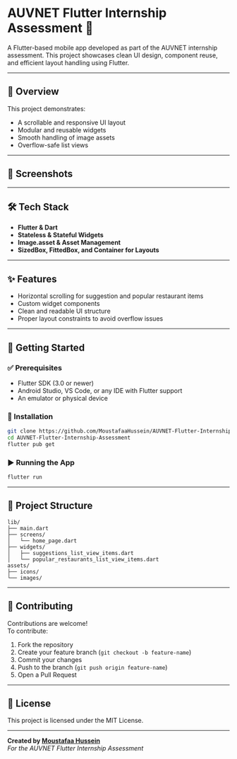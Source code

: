 # AUVNET Flutter Internship Assessment 🚀

A Flutter-based mobile app developed as part of the AUVNET internship assessment. This project showcases clean UI design, component reuse, and efficient layout handling using Flutter.

---

## 📱 Overview

This project demonstrates:
- A scrollable and responsive UI layout
- Modular and reusable widgets
- Smooth handling of image assets
- Overflow-safe list views

---

## 📸 Screenshots

<!-- Add screenshots in this section -->
<!-- Example: ![Home Screen](assets/screenshots/home.png) -->

---

## 🛠️ Tech Stack

- **Flutter & Dart**
- **Stateless & Stateful Widgets**
- **Image.asset & Asset Management**
- **SizedBox, FittedBox, and Container for Layouts**

---

## ✨ Features

- Horizontal scrolling for suggestion and popular restaurant items
- Custom widget components
- Clean and readable UI structure
- Proper layout constraints to avoid overflow issues

---

## 🚀 Getting Started

### ✅ Prerequisites
- Flutter SDK (3.0 or newer)
- Android Studio, VS Code, or any IDE with Flutter support
- An emulator or physical device

### 🔧 Installation
```bash
git clone https://github.com/MoustafaaHussein/AUVNET-Flutter-Internship-Assessment.git
cd AUVNET-Flutter-Internship-Assessment
flutter pub get
```

### ▶️ Running the App
```bash
flutter run
```

---

## 📂 Project Structure

```
lib/
├── main.dart
├── screens/
│   └── home_page.dart
├── widgets/
│   ├── suggestions_list_view_items.dart
│   └── popular_restaurants_list_view_items.dart
assets/
├── icons/
└── images/
```

---

## 🤝 Contributing

Contributions are welcome!  
To contribute:
1. Fork the repository
2. Create your feature branch (`git checkout -b feature-name`)
3. Commit your changes
4. Push to the branch (`git push origin feature-name`)
5. Open a Pull Request

---

## 📄 License

This project is licensed under the MIT License.

---

**Created by [Moustafaa Hussein](https://github.com/MoustafaaHussein)**  
_For the AUVNET Flutter Internship Assessment_
